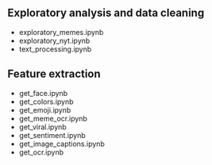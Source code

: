 ## Exploratory analysis and data cleaning
- exploratory_memes.ipynb
- exploratory_nyt.ipynb
- text_processing.ipynb

## Feature extraction
- get_face.ipynb
- get_colors.ipynb
- get_emoji.ipynb
- get_meme_ocr.ipynb
- get_viral.ipynb
- get_sentiment.ipynb
- get_image_captions.ipynb
- get_ocr.ipynb
